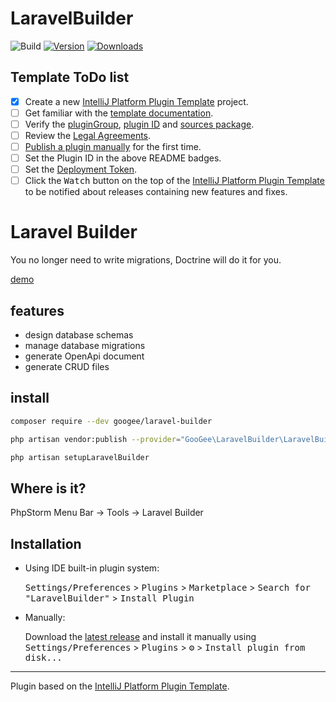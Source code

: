 # LaravelBuilder

![Build](https://github.com/GooGee/LaravelBuilder/workflows/Build/badge.svg)
[![Version](https://img.shields.io/jetbrains/plugin/v/20064.svg)](https://plugins.jetbrains.com/plugin/20064)
[![Downloads](https://img.shields.io/jetbrains/plugin/d/20064.svg)](https://plugins.jetbrains.com/plugin/20064)

## Template ToDo list
- [x] Create a new [IntelliJ Platform Plugin Template][template] project.
- [ ] Get familiar with the [template documentation][template].
- [ ] Verify the [pluginGroup](/gradle.properties), [plugin ID](/src/main/resources/META-INF/plugin.xml) and [sources package](/src/main/kotlin).
- [ ] Review the [Legal Agreements](https://plugins.jetbrains.com/docs/marketplace/legal-agreements.html).
- [ ] [Publish a plugin manually](https://plugins.jetbrains.com/docs/intellij/publishing-plugin.html?from=IJPluginTemplate) for the first time.
- [ ] Set the Plugin ID in the above README badges.
- [ ] Set the [Deployment Token](https://plugins.jetbrains.com/docs/marketplace/plugin-upload.html).
- [ ] Click the <kbd>Watch</kbd> button on the top of the [IntelliJ Platform Plugin Template][template] to be notified about releases containing new features and fixes.

<!-- Plugin description -->
# Laravel Builder

You no longer need to write migrations, Doctrine will do it for you.

[demo](https://googee.github.io/laravel-builder/build002)

## features

- design database schemas
- manage database migrations
- generate OpenApi document
- generate CRUD files

## install

```bash
composer require --dev googee/laravel-builder

php artisan vendor:publish --provider="GooGee\LaravelBuilder\LaravelBuilderServiceProvider"

php artisan setupLaravelBuilder
```

## Where is it?

PhpStorm Menu Bar -> Tools -> Laravel Builder

<!-- Plugin description end -->

## Installation

- Using IDE built-in plugin system:
  
  <kbd>Settings/Preferences</kbd> > <kbd>Plugins</kbd> > <kbd>Marketplace</kbd> > <kbd>Search for "LaravelBuilder"</kbd> >
  <kbd>Install Plugin</kbd>
  
- Manually:

  Download the [latest release](https://github.com/GooGee/LaravelBuilder/releases/latest) and install it manually using
  <kbd>Settings/Preferences</kbd> > <kbd>Plugins</kbd> > <kbd>⚙️</kbd> > <kbd>Install plugin from disk...</kbd>


---
Plugin based on the [IntelliJ Platform Plugin Template][template].

[template]: https://github.com/JetBrains/intellij-platform-plugin-template
